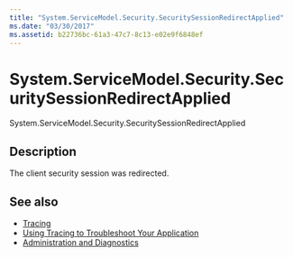 ```yaml
---
title: "System.ServiceModel.Security.SecuritySessionRedirectApplied"
ms.date: "03/30/2017"
ms.assetid: b22736bc-61a3-47c7-8c13-e02e9f6848ef
---
```

# System.ServiceModel.Security.SecuritySessionRedirectApplied
System.ServiceModel.Security.SecuritySessionRedirectApplied  
  
## Description  
 The client security session was redirected.  
  
## See also

- [Tracing](../../../../../docs/framework/wcf/diagnostics/tracing/index.md)
- [Using Tracing to Troubleshoot Your Application](../../../../../docs/framework/wcf/diagnostics/tracing/using-tracing-to-troubleshoot-your-application.md)
- [Administration and Diagnostics](../../../../../docs/framework/wcf/diagnostics/index.md)
